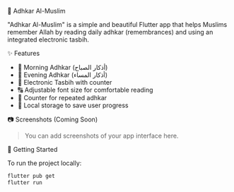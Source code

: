  📱 Adhkar Al-Muslim

"Adhkar Al-Muslim" is a simple and beautiful Flutter app that helps Muslims remember Allah by reading daily adhkar (remembrances) and using an integrated electronic tasbih.

✨ Features

- 🌅 Morning Adhkar (أذكار الصباح)
- 🌙 Evening Adhkar (أذكار المساء)
- 📿 Electronic Tasbih with counter
- 🔠 Adjustable font size for comfortable reading
- 🔢 Counter for repeated adhkar
- 💾 Local storage to save user progress

📷 Screenshots (Coming Soon)

> You can add screenshots of your app interface here.

🚀 Getting Started

To run the project locally:
```bash
flutter pub get
flutter run
